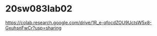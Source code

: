 # 20sw083lab02
https://colab.research.google.com/drive/1R_e-qfocdZOU9UctsW5x8-GxuhsnFwCr?usp=sharing
